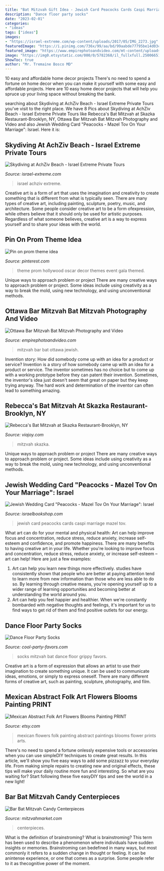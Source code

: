 ```yaml
---
title: "Bat Mitzvah Gift Idea - Jewish Card Peacocks Cards Caspi Marriage Mazel Tov"
description: "Dance floor party socks"
date: "2023-02-01"
categories:
- "ideas"
tags: ["ideas"]
images:
- "https://israel-extreme.com/wp-content/uploads/2017/05/IMG_2273.jpg"
featuredImage: "https://i.pinimg.com/736x/99/aa/bd/99aabde77795be14d03ca7723c275b26--gala-oscar-bat-mitzvah-themes.jpg"
featured_image: "https://www.empirephotoandvideo.com/mt-content/uploads/2017/10/ottawa-bar-mitzvah.jpg"
image: "https://img0.etsystatic.com/000/0/5782368/il_fullxfull.250066518.jpg"
ShowToc: true
author: "Mr. Tremaine Bosco MD"
---
```



10 easy and affordable home decor projects
There's no need to spend a fortune on home decor when you can make it yourself with some easy and affordable projects. Here are 10 easy home decor projects that will help you spruce up your living space without breaking the bank.

	

		
searching about Skydiving at AchZiv Beach - Israel Extreme Private Tours you've visit to the right place. We have 8 Pics about Skydiving at AchZiv Beach - Israel Extreme Private Tours like Rebecca&#039;s Bat Mitzvah at Skazka Restaurant-Brooklyn, NY, Ottawa Bar Mitzvah Bat Mitzvah Photography and Video and also Jewish Wedding Card &quot;Peacocks - Mazel Tov On Your Marriage&quot;: Israel. Here it is:
		
    
## Skydiving At AchZiv Beach - Israel Extreme Private Tours

<img loading=lazy src="https://israel-extreme.com/wp-content/uploads/2017/05/IMG_2273.jpg" onerror="this.onerror=null;this.src='https://tse3.mm.bing.net/th?id=OIP.XLvddWdkaoSjOFJd9QGZYgHaE7&amp;pid=15.1';" alt="Skydiving at AchZiv Beach - Israel Extreme Private Tours">

_Source: israel-extreme.com_

>israel achziv extreme. 

	

Creative art is a form of art that uses the imagination and creativity to create something that is different from what is typically seen. There are many types of creative art, including painting, sculpture, poetry, music, and architecture. Some people consider creative art to be a form ofexpression, while others believe that it should only be used for artistic purposes. Regardless of what someone believes, creative art is a way to express yourself and to share your ideas with the world.

    
## Pin On Prom Theme Idea

<img loading=lazy src="https://i.pinimg.com/736x/99/aa/bd/99aabde77795be14d03ca7723c275b26--gala-oscar-bat-mitzvah-themes.jpg" onerror="this.onerror=null;this.src='https://tse4.mm.bing.net/th?id=OIP.n8VtRG4sulhgd2obG9rx2gHaC1&amp;pid=15.1';" alt="Pin on prom theme idea">

_Source: pinterest.com_

>theme prom hollywood oscar decor themes event gala themed. 

	

Unique ways to approach problem or project
There are many creative ways to approach problem or project. Some ideas include using creativity as a way to break the mold, using new technology, and using unconventional methods.

    
## Ottawa Bar Mitzvah Bat Mitzvah Photography And Video

<img loading=lazy src="https://www.empirephotoandvideo.com/mt-content/uploads/2017/10/ottawa-bar-mitzvah.jpg" onerror="this.onerror=null;this.src='https://tse3.mm.bing.net/th?id=OIP.Q_mdxOWZFX--nBt1lDItmwHaE8&amp;pid=15.1';" alt="Ottawa Bar Mitzvah Bat Mitzvah Photography and Video">

_Source: empirephotoandvideo.com_

>mitzvah bar bat ottawa jewish. 

	

Invention story: How did somebody come up with an idea for a product or service?
Invention is a story of how somebody came up with an idea for a product or service. The inventor sometimes has no choice but to come up with a working prototype before they can patent their invention. Sometimes, the inventor's idea just doesn't seem that great on paper but they keep trying anyway. The hard work and determination of the inventor can often lead to something amazing.

    
## Rebecca&#039;s Bat Mitzvah At Skazka Restaurant-Brooklyn, NY

<img loading=lazy src="https://viajoy.com/wp-content/uploads/2016/09/Rebeccas-Bat-Mitzvah-at-Skazka-Restaurant-Brooklyn-NY-1-683x1024.jpg" onerror="this.onerror=null;this.src='https://tse4.mm.bing.net/th?id=OIP.SbcHutJTxouWGc9WrUWKrAHaLG&amp;pid=15.1';" alt="Rebecca&#039;s Bat Mitzvah at Skazka Restaurant-Brooklyn, NY">

_Source: viajoy.com_

>mitzvah skazka. 

	

Unique ways to approach problem or project
There are many creative ways to approach problem or project. Some ideas include using creativity as a way to break the mold, using new technology, and using unconventional methods.

    
## Jewish Wedding Card &quot;Peacocks - Mazel Tov On Your Marriage&quot;: Israel

<img loading=lazy src="http://www.israelbookshop.com/mm5/graphics/00000001/Caspi-WD632.jpg" onerror="this.onerror=null;this.src='https://tse4.mm.bing.net/th?id=OIP.7xDoEXbvePMpWiwJZcnsDgHaKh&amp;pid=15.1';" alt="Jewish Wedding Card &quot;Peacocks - Mazel Tov On Your Marriage&quot;: Israel">

_Source: israelbookshop.com_

>jewish card peacocks cards caspi marriage mazel tov. 

	

What art can do for your mental and physical health: Art can help improve focus and concentration, reduce stress, reduce anxiety, increase self-esteem and confidence, and promote happiness.
There are many benefits to having creative art in your life. Whether you're looking to improve focus and concentration, reduce stress, reduce anxiety, or increase self-esteem – art can help! Here are just a few examples: 
1. Art can help you learn new things more effectively. studies have consistently shown that people who are better at paying attention tend to learn more from new information than those who are less able to do so. By learning through creative means, you're opening yourself up to a wider range of learning opportunities and becoming better at understanding the world around you. 
2. Art can help you feel happier and healthier. When we're constantly bombarded with negative thoughts and feelings, it's important for us to find ways to get rid of them and find positive outlets for our energy.

    
## Dance Floor Party Socks

<img loading=lazy src="https://s.yimg.com/aah/yhst-17823197438666/dance-floor-party-socks-25.png" onerror="this.onerror=null;this.src='https://tse3.mm.bing.net/th?id=OIP.MlllIyYmKqV9VFSq3ysIoAHaJ3&amp;pid=15.1';" alt="Dance Floor Party Socks">

_Source: cool-party-favors.com_

>socks mitzvah bat dance floor grippy favors. 

	

Creative art is a form of expression that allows an artist to use their imagination to create something unique. It can be used to communicate ideas, emotions, or simply to express oneself. There are many different forms of creative art, such as painting, sculpture, photography, and film.

    
## Mexican Abstract Folk Art Flowers Blooms Painting PRINT

<img loading=lazy src="https://img0.etsystatic.com/000/0/5782368/il_fullxfull.250066518.jpg" onerror="this.onerror=null;this.src='https://tse2.mm.bing.net/th?id=OIP.4Z8mrN-Ud6OrD-9bVcblEQHaFS&amp;pid=15.1';" alt="Mexican Abstract Folk Art Flowers Blooms Painting PRINT">

_Source: etsy.com_

>mexican flowers folk painting abstract paintings blooms flower prints arts. 

	

There's no need to spend a fortune onlessly expensive tools or accessories when you can use simpleDIY techniques to create great results. In this article, we'll show you five easy ways to add some pizzazz to your everyday life. From making simple repairs to creating new and original effects, these tips will make your daily routine more fun and interesting. So what are you waiting for? Start following these five easyDIY tips and see the world in a new light!

    
## Bar Bat Mitzvah Candy Centerpieces

<img loading=lazy src="https://www.mitzvahmarket.com/wp-content/uploads/images/cached/719f544bd6b59b1c4c8dc1244aa46e8f.jpeg?ver=1508330724" onerror="this.onerror=null;this.src='https://tse2.mm.bing.net/th?id=OIP.JDYfhRDBRQac5IEaTxu7awAAAA&amp;pid=15.1';" alt="Bar Bat Mitzvah Candy Centerpieces">

_Source: mitzvahmarket.com_

>centerpieces. 

	

What is the definition of brainstroming?
What is brainstroming? This term has been used to describe a phenomenon where individuals have sudden insights or memories. Brainstroming can bedefined in many ways, but most commonly it refers to a sudden change in thought or feeling. It can be anintense experience, or one that comes as a surprise. Some people refer to it as thecognitive power of the moment.

